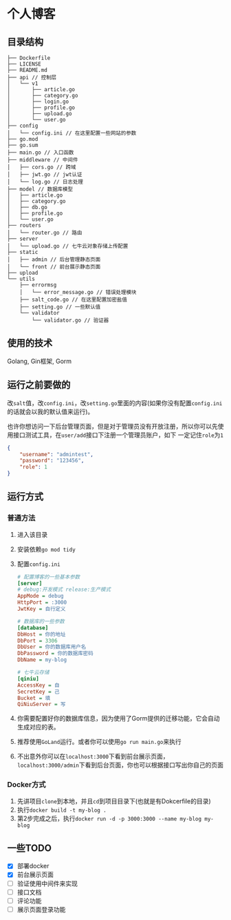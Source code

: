 # 个人博客

目录结构
---

```
├── Dockerfile
├── LICENSE 
├── README.md
├── api // 控制层
│   └── v1
│       ├── article.go
│       ├── category.go
│       ├── login.go
│       ├── profile.go
│       ├── upload.go
│       └── user.go
├── config
│   └── config.ini // 在这里配置一些网站的参数
├── go.mod
├── go.sum
├── main.go // 入口函数
├── middleware // 中间件
│   ├── cors.go // 跨域
│   ├── jwt.go // jwt认证
│   └── log.go // 日志处理
├── model // 数据库模型
│   ├── article.go
│   ├── category.go
│   ├── db.go
│   ├── profile.go
│   └── user.go
├── routers
│   └── router.go // 路由
├── server
│   └── upload.go // 七牛云对象存储上传配置
├── static
│   ├── admin // 后台管理静态页面
│   └── front // 前台展示静态页面
├── upload
└── utils
    ├── errormsg
    │   └── error_message.go // 错误处理模块
    ├── salt_code.go // 在这里配置加密盐值
    ├── setting.go // 一些默认值
    └── validator
        └── validator.go // 验证器
```



## 使用的技术

Golang, Gin框架, Gorm

## 运行之前要做的

改`salt`值，改`config.ini`，改`setting.go`里面的内容(如果你没有配置`config.ini`的话就会以我的默认值来运行)。

也许你想访问一下后台管理页面，但是对于管理员没有开放注册，所以你可以先使用接口测试工具，在`user/add`接口下注册一个管理员账户，如下
一定记住`role`为`1`

```json
{
    "username": "admintest",
    "password": "123456",
    "role": 1
}
```

## 运行方式

### 普通方法

1. 进入该目录

2. 安装依赖`go mod tidy`

3. 配置`config.ini`

   ```ini
   # 配置博客的一些基本参数
   [server]
   # debug:开发模式 release:生产模式
   AppMode = debug
   HttpPort = :3000
   JwtKey = 自行定义
   
   # 数据库的一些参数
   [database]
   DbHost = 你的地址
   DbPort = 3306
   DbUser = 你的数据库用户名
   DbPassword = 你的数据库密码
   DbName = my-blog
   
   # 七牛云存储
   [qiniu]
   AccessKey = 自
   SecretKey = 己
   Bucket = 填
   QiNiuServer = 写
   ```

4. 你需要配置好你的数据库信息，因为使用了Gorm提供的迁移功能，它会自动生成对应的表。

5. 推荐使用`GoLand`运行。或者你可以使用`go run main.go`来执行

6. 不出意外你可以在`localhost:3000`下看到前台展示页面， `localhost:3000/admin`下看到后台页面，你也可以根据接口写出你自己的页面

### Docker方式

1. 先讲项目`clone`到本地，并且`cd`到项目目录下(也就是有Dokcerfile的目录)
2. 执行`docker build -t my-blog .`
3. 第2步完成之后，执行`docker run -d -p 3000:3000 --name my-blog my-blog`

## 一些TODO

- [x] 部署docker
- [x] 前台展示页面
- [ ] 验证使用中间件来实现
- [ ] 接口文档
- [ ] 评论功能
- [ ] 展示页面登录功能
